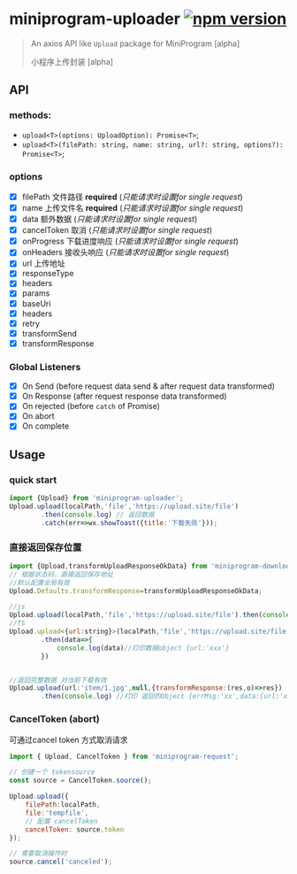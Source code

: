 # miniprogram-uploader [![npm version](https://badge.fury.io/js/miniprogram-uploader.svg)](https://npmjs.com/package/miniprogram-uploader)

> An axios API like `Upload` package for MiniProgram [alpha]
>
> 小程序上传封装 [alpha]


## API

### methods:

* `upload<T>(options: UploadOption): Promise<T>`;
* `upload<T>(filePath: string, name: string, url?: string, options?):  Promise<T>`;

### options

* [x] filePath 文件路径  **required** (_只能请求时设置for single request_) 
* [x] name 上传文件名  **required** (_只能请求时设置for single request_) 
* [x] data 额外数据 (_只能请求时设置for single request_) 
* [x] cancelToken 取消 (_只能请求时设置for single request_) 
* [x] onProgress 下载进度响应 (_只能请求时设置for single request_) 
* [x] onHeaders 接收头响应 (_只能请求时设置for single request_) 
* [x] url 上传地址
* [x] responseType
* [x] headers
* [x] params
* [x] baseUri
* [x] headers
* [x] retry
* [x] transformSend
* [x] transformResponse
    
### Global Listeners
* [x] On Send (before request data send & after request data transformed)
* [x] On Response (after request response data transformed)
* [x] On rejected (before `catch` of Promise)
* [x] On abort
* [x] On complete

## Usage

### quick start

```js
import {Upload} from 'miniprogram-uploader';
Upload.upload(localPath,'file','https://upload.site/file')
        .then(console.log) // 返回数据
        .catch(err=>wx.showToast({title:'下载失败'}));
```


### 直接返回保存位置

```js
import {Upload,transformUploadResponseOkData} from 'miniprogram-downloder';
// 根据状态码，直接返回保存地址
//默认配置全局有效
Upload.Defaults.transformResponse=transformUploadResponseOkData;

//js
Upload.upload(localPath,'file','https://upload.site/file').then(console.log);//打印data
//TS
Upload.upload<{url:string}>(localPath,'file','https://upload.site/file')
        .then(data=>{
            console.log(data)//打印数据object {url:'xxx'}
        }) 


//返回完整数据 对当前下载有效
Upload.upload(url:'item/1.jpg',null,{transformResponse:(res,o)=>res})
        .then(console.log) //打印 返回的Object {errMsg:'xx',data:{url:'xxx'}}
```



### CancelToken (abort)
可通过cancel token 方式取消请求
```js
import { Upload, CancelToken } from 'miniprogram-request';

// 创建一个 tokensource
const source = CancelToken.source();

Upload.upload({ 
    filePath:localPath,
    file:'tempfile', 
    // 配置 cancelToken
    cancelToken: source.token 
});

// 需要取消操作时
source.cancel('canceled');
```
